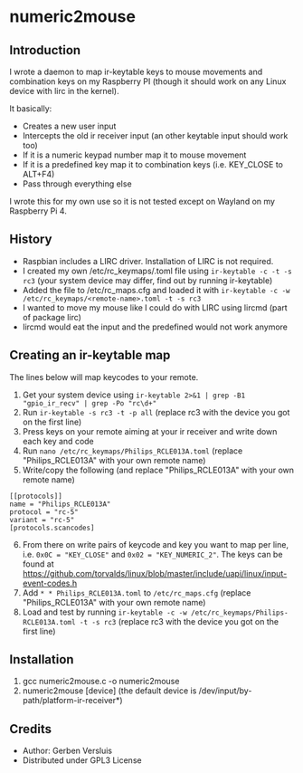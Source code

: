 # numeric2mouse

Introduction
------------
I wrote a daemon to map ir-keytable keys to mouse movements and combination keys on my Raspberry PI (though it should work on any Linux device with lirc in the kernel).

It basically:
- Creates a new user input
- Intercepts the old ir receiver input (an other keytable input should work too)
- If it is a numeric keypad number map it to mouse movement
- If it is a predefined key map it to combination keys (i.e. KEY_CLOSE to ALT+F4)
- Pass through everything else

I wrote this for my own use so it is not tested except on Wayland on my Raspberry Pi 4.

History
-------
- Raspbian includes a LIRC driver. Installation of LIRC is not required.
- I created my own /etc/rc_keymaps/<remote-name>.toml file using ```ir-keytable -c -t -s rc3``` (your system device may differ, find out by running ir-keytable)
- Added the file to /etc/rc_maps.cfg and loaded it with ```ir-keytable -c -w /etc/rc_keymaps/<remote-name>.toml -t -s rc3```
- I wanted to move my mouse like I could do with LIRC using lircmd (part of package lirc)
- lircmd would eat the input and the predefined would not work anymore

Creating an ir-keytable map
--------------------------
The lines below will map keycodes to your remote.

1. Get your system device using ```ir-keytable 2>&1 | grep -B1 "gpio_ir_recv" | grep -Po "rc\d+"```
2. Run ```ir-keytable -s rc3 -t -p all``` (replace rc3 with the device you got on the first line)
3. Press keys on your remote aiming at your ir receiver and write down each key and code
4. Run ```nano /etc/rc_keymaps/Philips_RCLE013A.toml``` (replace "Philips_RCLE013A" with your own remote name)
5. Write/copy the following (and replace "Philips_RCLE013A" with your own remote name)
```
[[protocols]]
name = "Philips_RCLE013A"
protocol = "rc-5"
variant = "rc-5"
[protocols.scancodes]
```
6. From there on write pairs of keycode and key you want to map per line, i.e. ```0x0C = "KEY_CLOSE"``` and ```0x02 = "KEY_NUMERIC_2"```. The keys can be found at https://github.com/torvalds/linux/blob/master/include/uapi/linux/input-event-codes.h
7. Add ```* * Philips_RCLE013A.toml``` to ```/etc/rc_maps.cfg``` (replace "Philips_RCLE013A" with your own remote name)
8. Load and test by running ```ir-keytable -c -w /etc/rc_keymaps/Philips-RCLE013A.toml -t -s rc3``` (replace rc3 with the device you got on the first line)

Installation
------------
1. gcc numeric2mouse.c -o numeric2mouse
2. numeric2mouse [device] (the default device is /dev/input/by-path/platform-ir-receiver*)

Credits
-------
- Author: Gerben Versluis
- Distributed under GPL3 License


